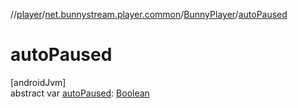 //[player](../../../index.md)/[net.bunnystream.player.common](../index.md)/[BunnyPlayer](index.md)/[autoPaused](auto-paused.md)

# autoPaused

[androidJvm]\
abstract var [autoPaused](auto-paused.md): [Boolean](https://kotlinlang.org/api/latest/jvm/stdlib/kotlin-stdlib/kotlin/-boolean/index.html)
